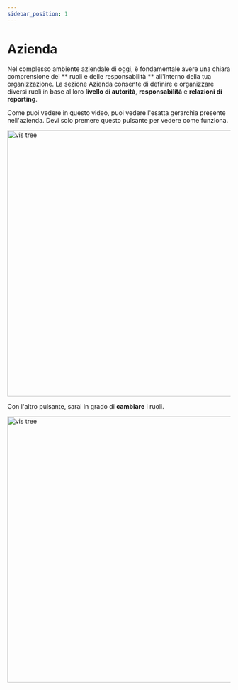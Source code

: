 ```yaml
---
sidebar_position: 1
---
```


# Azienda
Nel complesso ambiente aziendale di oggi, è fondamentale avere una chiara comprensione dei ** ruoli e delle responsabilità ** all'interno della tua organizzazione. La sezione Azienda consente di definire e organizzare diversi ruoli in base al loro **livello di autorità**, **responsabilità** e **relazioni di reporting**.


Come puoi vedere in questo video, puoi vedere l'esatta gerarchia presente nell'azienda. Devi solo premere questo pulsante per vedere come funziona.

<img src="/img/visTree.gif" alt="vis tree" width="600"/>

Con l'altro pulsante, sarai in grado di **cambiare** i ruoli.

<img src="\img\confLev.gif" alt="vis tree"  width="600" />





